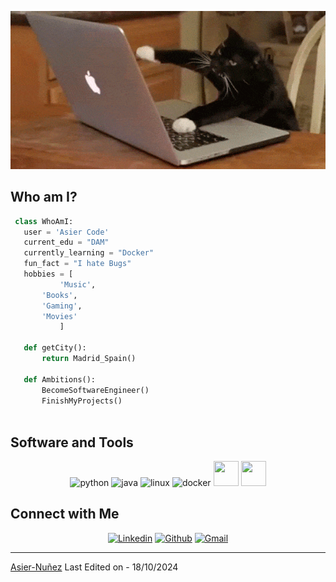 <p align="center">
  <img src="https://github.com/AsierCode/AsierCode/blob/main/gato.gif" alt="Github Banner">
</p>


## Who am I?

 ```python
  class WhoAmI:
    user = 'Asier Code'
	current_edu = "DAM"
    currently_learning = "Docker"
    fun_fact = "I hate Bugs"
	hobbies = [
			'Music',
 		'Books',
		'Gaming',
		'Movies'
			]
	
	def getCity():
		return Madrid_Spain()
	
	def Ambitions():
		BecomeSoftwareEngineer()
		FinishMyProjects()
	
 ```

## Software and Tools
<!-- LANGUAGES AND TOOLS -->
<p align="center"> 
  <img src="https://img.icons8.com/?size=100&id=13441&format=png&color=000000" alt="python" width="40" height="40"/>
  <img src="https://img.icons8.com/?size=100&id=13679&format=png&color=000000" alt="java" width="40" height="40"/>
  <img src="https://img.icons8.com/?size=100&id=17842&format=png&color=000000" alt="linux" width="40" height="40"/>
  <img src="https://img.icons8.com/?size=100&id=22813&format=png&color=000000" alt="docker" width="40" height="40"/>
  <img src="https://img.icons8.com/?size=100&id=20906&format=png&color=000000" width="40" height="40"/>
  <img src="https://img.icons8.com/?size=100&id=12599&format=png&color=000000" width="40" height="40"/>
</p>  

## Connect with Me


<p align="center">
  <a href="https://www.linkedin.com/in/asier-nuñez-garcia/"><img alt="Linkedin" title="AsierCode Linkedin" src="https://img.shields.io/badge/LinkedIn-0077B5?style=for-the-badge&logo=linkedin&logoColor=white"></a>
  <a href="https://github.com/AsierCode#"><img alt="Github" title="AsierCode Github" src="https://img.shields.io/badge/GitHub-100000?style=for-the-badge&logo=github&logoColor=white"></a>
<a href="mailto:asierngcode@gmail.com?subject=Contacto%20desde%20tu%20sitio%20web&body=Hola%20Asier,">
    <img alt="Gmail" title="AsierCode Gmail" src="https://img.shields.io/badge/Gmail-D14836?style=for-the-badge&logo=gmail&logoColor=white">
</a>

 </p>

------
[Asier-Nuñez](https://github.com/AsierCode)
Last Edited on - 18/10/2024
